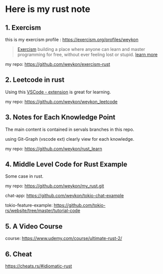 # Here is my rust note

## 1. Exercism
this is my exercism profile : https://exercism.org/profiles/weykon

> [Exercism](https://exercism.org) building a place where anyone can learn and master programming for free, without ever feeling lost or stupid.
[learn more](https://exercism.org/about)

my repo: https://github.com/weykon/exercism-rust

## 2. Leetcode in rust

Using this [VSCode - extension](https://marketplace.visualstudio.com/items?itemName=LeetCode.vscode-leetcode) is great for learning.

my repo: https://github.com/weykon/weykon_leetcode

## 3. Notes for Each Knowledge Point

The main content is contained in servals branches in this repo. 

using Git-Graph (vscode ext) clearly view for each knowledge.

my repo: https://github.com/weykon/rust_learn

## 4. Middle Level Code for Rust Example 
Some case in rust. 

my repo: https://github.com/weykon/my_rust.git

chat-app: https://github.com/weykon/tokio-chat-example

tokio-feature-example: https://github.com/tokio-rs/website/tree/master/tutorial-code

## 5. A Video Course 

course: https://www.udemy.com/course/ultimate-rust-2/

## 6. Cheat 
https://cheats.rs/#idiomatic-rust
